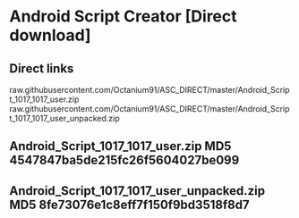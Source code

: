 # Android Script Creator [Direct download]

## Direct links

raw.githubusercontent.com/Octanium91/ASC_DIRECT/master/Android_Script_1017_1017_user.zip
raw.githubusercontent.com/Octanium91/ASC_DIRECT/master/Android_Script_1017_1017_user_unpacked.zip

## Android_Script_1017_1017_user.zip MD5 4547847ba5de215fc26f5604027be099
## Android_Script_1017_1017_user_unpacked.zip MD5 8fe73076e1c8eff7f150f9bd3518f8d7

